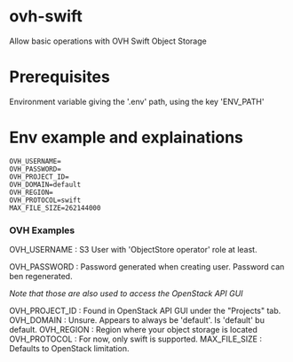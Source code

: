 # ovh-swift
Allow basic operations with OVH Swift Object Storage

# Prerequisites

Environment variable giving the '.env' path, using the key 'ENV_PATH'

# Env example and explainations

```
OVH_USERNAME=
OVH_PASSWORD=
OVH_PROJECT_ID=
OVH_DOMAIN=default
OVH_REGION=
OVH_PROTOCOL=swift
MAX_FILE_SIZE=262144000
```

### OVH Examples

OVH_USERNAME : S3 User with 'ObjectStore operator' role at least.

OVH_PASSWORD : Password generated when creating user. Password can ben regenerated.

*Note that those are also used to access the OpenStack API GUI*

OVH_PROJECT_ID : Found in OpenStack API GUI under the "Projects" tab.
OVH_DOMAIN : Unsure. Appears to always be 'default'. Is 'default' bu default.
OVH_REGION : Region where your object storage is located
OVH_PROTOCOL : For now, only swift is supported.
MAX_FILE_SIZE : Defaults to OpenStack limitation.
